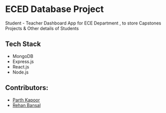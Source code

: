 # ECED Database Project
Student - Teacher Dashboard App for ECE Department , to store Capstones Projects & Other details of Students

## Tech Stack
- MongoDB
- Express.js
- React.js
- Node.js

## Contributors:
- [Parth Kapoor](https://github.com/parthkapoor-dev)
- [Rehan Bansal](https://github.com/sporty9coder)

<!-- ## License:
This project is licensed under the [MIT License](https://opensource.org/licenses/MIT). -->
